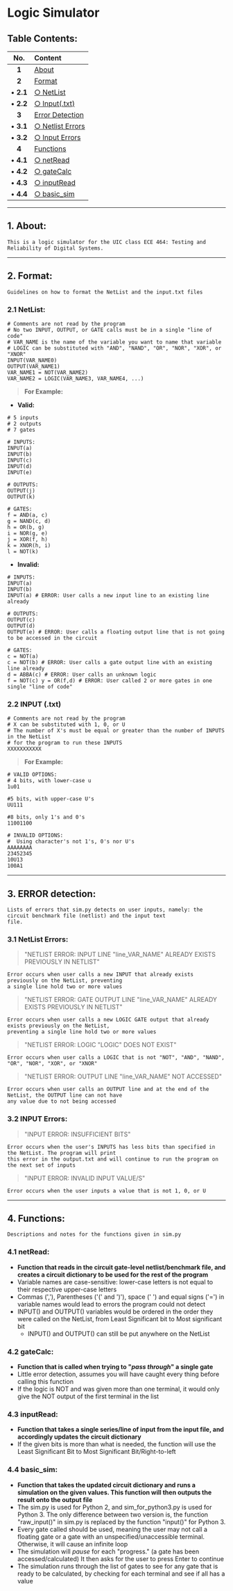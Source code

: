 # Logic Simulator
## Table Contents:
No. | Content 
:---: | :---
**1** | [About](README.md#1-About)
**2** | [Format](README.md#2-Format)
• **2.1** | [○ NetList](README.md#21-NetList)
• **2.2** | [○ Input(.txt)](README.md#22-Input-txt)
**3** | [Error Detection](README.md#3-ERROR-detection)
• **3.1** | [○ Netlist Errors](README.md#31-NetList-Errors)
• **3.2** | [○ Input Errors](README.md#32-Input-Errors)
**4** | [Functions](README.md#4-Functions)
• **4.1** | [○ netRead](README.md#41-netRead)
• **4.2** | [○ gateCalc](README.md#42-gateCalc)
• **4.3** | [○ inputRead](README.md#43-inputRead)
• **4.4** | [○ basic_sim](README.md#44-basic_sim)
_____________
## 1. About:
    This is a logic simulator for the UIC class ECE 464: Testing and Reliability of Digital Systems.
    
____________
## 2. Format:
    Guidelines on how to format the NetList and the input.txt files
### 2.1 NetList:
    # Comments are not read by the program
    # No two INPUT, OUTPUT, or GATE calls must be in a single "line of code"
    # VAR_NAME is the name of the variable you want to name that variable
    # LOGIC can be substituted with "AND", "NAND", "OR", "NOR", "XOR", or "XNOR"
    INPUT(VAR_NAME0)
    OUTPUT(VAR_NAME1)
    VAR_NAME1 = NOT(VAR_NAME2)
    VAR_NAME2 = LOGIC(VAR_NAME3, VAR_NAME4, ...)
> __For Example:__

*  __Valid:__

```
# 5 inputs
# 2 outputs
# 7 gates

# INPUTS:
INPUT(a)
INPUT(b)
INPUT(c)
INPUT(d)
INPUT(e)

# OUTPUTS:
OUTPUT(j)
OUTPUT(k)

# GATES:
f = AND(a, c)
g = NAND(c, d)
h = OR(b, g)
i = NOR(g, e)
j = XOR(f, h)
k = XNOR(h, i)
l = NOT(k)
```

*  __Invalid:__

```
# INPUTS:
INPUT(a)
INPUT(b)
INPUT(a) # ERROR: User calls a new input line to an existing line already

# OUTPUTS:
OUTPUT(c)
OUTPUT(d)
OUTPUT(e) # ERROR: User calls a floating output line that is not going to be accessed in the circuit

# GATES:
c = NOT(a)
c = NOT(b) # ERROR: User calls a gate output line with an existing line already
d = ABBA(c) # ERROR: User calls an unknown logic
f = NOT(c) y = OR(f,d) # ERROR: User called 2 or more gates in one single "line of code" 
```

### 2.2 INPUT (.txt)
    # Comments are not read by the program
    # X can be substituted with 1, 0, or U
    # The number of X's must be equal or greater than the number of INPUTS in the NetList
    # for the program to run these INPUTS
    XXXXXXXXXXX
> __For Example:__

```
# VALID OPTIONS:
# 4 bits, with lower-case u
1u01

#5 bits, with upper-case U's
UU111

#8 bits, only 1's and 0's
11001100

# INVALID OPTIONS:
#  Using character's not 1's, 0's nor U's
AAAAAAAA
23452345
10U13
100A1
```

_____________
## 3. ERROR detection:
    Lists of errors that sim.py detects on user inputs, namely: the circuit benchmark file (netlist) and the input text
    file. 
### 3.1 NetList Errors:
> "NETLIST ERROR: INPUT LINE "line_VAR_NAME" ALREADY EXISTS PREVIOUSLY IN NETLIST"
    
    Error occurs when user calls a new INPUT that already exists previously on the NetList, preventing 
    a single line hold two or more values

> "NETLIST ERROR: GATE OUTPUT LINE "line_VAR_NAME" ALREADY EXISTS PREVIOUSLY IN NETLIST"

    Error occurs when user calls a new LOGIC GATE output that already exists previously on the NetList, 
    preventing a single line hold two or more values

> "NETLIST ERROR: LOGIC "LOGIC" DOES NOT EXIST"

    Error occurs when user calls a LOGIC that is not "NOT", "AND", "NAND", "OR", "NOR", "XOR", or "XNOR"

> "NETLIST ERROR: OUTPUT LINE "line_VAR_NAME" NOT ACCESSED" 

    Error occurs when user calls an OUTPUT line and at the end of the NetList, the OUTPUT line can not have 
    any value due to not being accessed

### 3.2 INPUT Errors:
> "INPUT ERROR: INSUFFICIENT BITS"

    Error occurs when the user's INPUTS has less bits than specified in the NetList. The program will print
    this error in the output.txt and will continue to run the program on the next set of inputs

> "INPUT ERROR: INVALID INPUT VALUE/S"

    Error occurs when the user inputs a value that is not 1, 0, or U

________________
## 4. Functions:
    Descriptions and notes for the functions given in sim.py
### 4.1 netRead:
* **Function that reads in the circuit gate-level netlist/benchmark file, and creates a circuit dictionary to be used
for the rest of the program**
* Variable names are case-sensitive: lower-case letters is not equal to their respective upper-case letters
* Commas (','), Parentheses ('(' and ')'), space (' ') and equal signs ('=') in variable names
would lead to errors the program could not detect
* INPUT() and OUTPUT() variables would be ordered in the order they were called on the NetList, from Least Significant
bit to Most significant bit
    * INPUT() and OUTPUT() can still be put anywhere on the NetList
### 4.2 gateCalc:
* **Function that is called when trying to "*pass through*" a single gate**
* Little error detection, assumes you will have caught every thing before calling this function
* If the logic is NOT and was given more than one terminal, it would only give the NOT output of the first terminal
in the list
### 4.3 inputRead:
* **Function that takes a single series/line of input from the input file, and accordingly updates the circuit
dictionary**
* If the given bits is more than what is needed, the function will use the Least Significant Bit to Most Significant 
Bit/Right-to-left
### 4.4 basic_sim:
* **Function that takes the updated circuit dictionary and runs a simulation on the given values. This function will 
then outputs the result onto the output file**
* The sim.py is used for Python 2, and sim_for_python3.py is used for Python 3. The only difference between
two version is, the function "raw_input()" in sim.py is replaced by the function "input()" for Python 3.
* Every gate called should be used, meaning the user may not call a floating gate or a gate with an 
unspecified/unaccessible terminal. Otherwise, it will cause an infinite loop
* The simulation will *pause* for each "progress." (a gate has been accessed/calculated)
It then asks for the user to press Enter to continue
* The simulation runs through the list of gates to see for any gate that is ready to be calculated, by checking for each
terminal and see if all has a value
